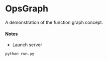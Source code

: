 # OpsGraph

A demonstration of the function graph concept.

#### Notes
* Launch server
```
python run.py
```
